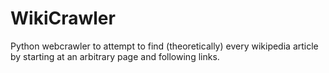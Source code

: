# WikiCrawler
Python webcrawler to attempt to find (theoretically) every wikipedia article by starting at an arbitrary page and following links.
